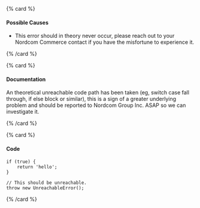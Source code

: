 {% card %}

#### Possible Causes

-   This error should in theory never occur, please reach out to your Nordcom Commerce contact if you have the misfortune to experience it.

{% /card %}

{% card %}

#### Documentation

An theoretical unreachable code path has been taken (eg, switch case fall through, if else block or similar), this is a sign of a greater underlying problem and should be reported to Nordcom Group Inc. ASAP so we can investigate it.

{% /card %}

{% card %}

#### Code

```tsx
if (true) {
    return 'hello';
}

// This should be unreachable.
throw new UnreachableError();
```

{% /card %}
